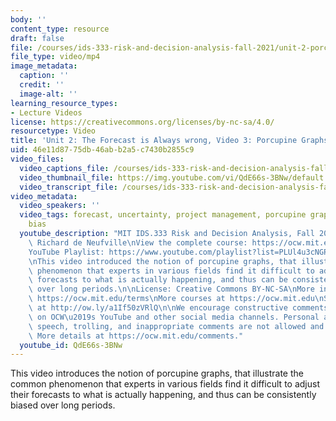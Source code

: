 ```yaml
---
body: ''
content_type: resource
draft: false
file: /courses/ids-333-risk-and-decision-analysis-fall-2021/unit-2-porcupine-graphic-video-3_360p_16_9.mp4
file_type: video/mp4
image_metadata:
  caption: ''
  credit: ''
  image-alt: ''
learning_resource_types:
- Lecture Videos
license: https://creativecommons.org/licenses/by-nc-sa/4.0/
resourcetype: Video
title: 'Unit 2: The Forecast is Always wrong, Video 3: Porcupine Graphs'
uid: 46e11d87-75db-46ab-b2a5-c7430b2855c9
video_files:
  video_captions_file: /courses/ids-333-risk-and-decision-analysis-fall-2021/1TMgkTHm7N4IPTESz84p6sFEhnazd_PkI_transcript.webvtt
  video_thumbnail_file: https://img.youtube.com/vi/QdE66s-3BNw/default.jpg
  video_transcript_file: /courses/ids-333-risk-and-decision-analysis-fall-2021/1TMgkTHm7N4IPTESz84p6sFEhnazd_PkI_transcript.pdf
video_metadata:
  video_speakers: ''
  video_tags: forecast, uncertainty, project management, porcupine graphs, expert
    bias
  youtube_description: "MIT IDS.333 Risk and Decision Analysis, Fall 2021\nInstructor:\
    \ Richard de Neufville\nView the complete course: https://ocw.mit.edu/courses/ids-333-risk-and-decision-analysis-fall-2021/\n\
    YouTube Playlist: https://www.youtube.com/playlist?list=PLUl4u3cNGP62jwhTqp8_1kwrkDkxZhpQC\n\
    \nThis video introduced the notion of porcupine graphs, that illustrate the common\
    \ phenomenon that experts in various fields find it difficult to adjust their\
    \ forecasts to what is actually happening, and thus can be consistently biased\
    \ over long periods.\n\nLicense: Creative Commons BY-NC-SA\nMore information at\
    \ https://ocw.mit.edu/terms\nMore courses at https://ocw.mit.edu\nSupport OCW\
    \ at http://ow.ly/a1If50zVRlQ\n\nWe encourage constructive comments and discussion\
    \ on OCW\u2019s YouTube and other social media channels. Personal attacks, hate\
    \ speech, trolling, and inappropriate comments are not allowed and may be removed.\
    \ More details at https://ocw.mit.edu/comments."
  youtube_id: QdE66s-3BNw
---
```

This video introduces the notion of porcupine graphs, that illustrate the common phenomenon that experts in various fields find it difficult to adjust their forecasts to what is actually happening, and thus can be consistently biased over long periods.